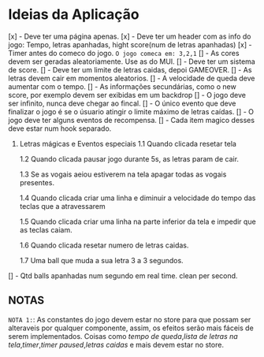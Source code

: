 # Ideias da Aplicação

[x] - Deve ter uma página apenas.
[x] - Deve ter um header com as info do jogo: Tempo, letras apanhadas, hight score(num de letras apanhadas)
[x] - Timer antes do comeco do jogo. `O jogo comeca em: 3,2,1`
[] - As cores devem ser geradas aleatoriamente. Use as do MUI.
[] - Deve ter um sistema de score.
[] - Deve ter um limite de letras caidas, depoi GAMEOVER.
[] - As letras devem cair em momentos aleatorios.
[] - A velocidade de queda deve aumentar com o tempo.
[] - As informações secundárias, como o new score, por exemplo devem ser exibidas em um backdrop
[] - O jogo deve ser infinito, nunca deve chegar ao fincal.
[] - O único evento que deve finalizar o jogo é se o úsuario atingir o limite máximo de letras caídas.
[] - O jogo deve ter alguns eventos de recompensa.
[] - Cada item magico desses deve estar num hook separado.

1. Letras mágicas e Eventos especiais
   1.1 Quando clicada resetar tela

   1.2 Quando clicada pausar jogo durante 5s, as letras param de cair.

   1.3 Se as vogais aeiou estiverem na tela apagar todas as vogais presentes.

   1.4 Quando clicada criar uma linha e diminuir a velocidade do tempo das teclas que a atravessarem

   1.5 Quando clicada criar uma linha na parte inferior da tela e impedir que as teclas caiam.

   1.6 Quando clicada resetar numero de letras caidas.

   1.7 Uma ball que muda a sua letra 3 a 3 segundos.

[] - Qtd balls apanhadas num segundo em real time. clean per second.

## NOTAS

`NOTA 1:`: As constantes do jogo devem estar no store para que possam ser alteraveis por qualquer componente, assim, os efeitos serão mais fáceis de serem implementados. Coisas como _tempo de queda_,_lista de letras na tela_,_timer_,_timer paused_,_letras caidas_ e mais devem estar no store.
